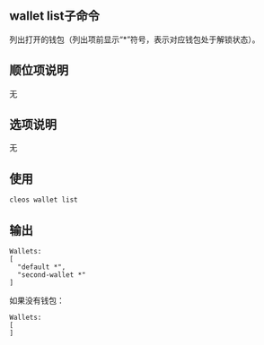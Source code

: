 ## wallet list子命令

列出打开的钱包（列出项前显示“*”符号，表示对应钱包处于解锁状态）。


## 顺位项说明

无

## 选项说明

无

## 使用


```sh
cleos wallet list
```

## 输出


```console
Wallets:
[
  "default *",
  "second-wallet *"
]
```

如果没有钱包：

```console
Wallets:
[
]
```
